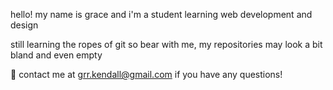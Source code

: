 hello! my name is grace and i'm a student learning web development and design

still learning the ropes of git so bear with me, my repositories may look a bit bland and even empty

💫 contact me at grr.kendall@gmail.com if you have any questions!

<!---
graaken/graaken is a ✨ special ✨ repository because its `README.md` (this file) appears on your GitHub profile.
You can click the Preview link to take a look at your changes.
--->
